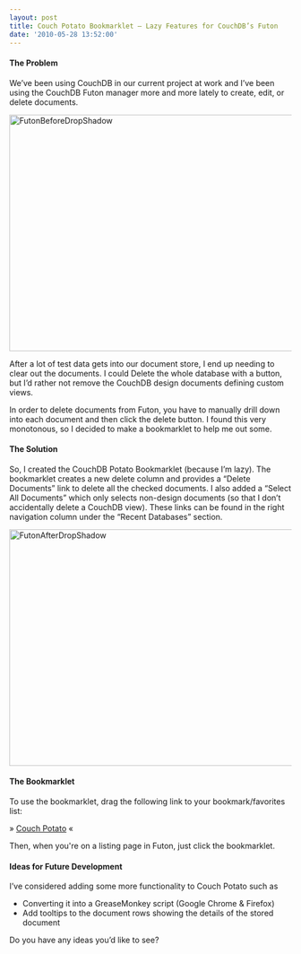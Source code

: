 ```yaml
---
layout: post
title: Couch Potato Bookmarklet – Lazy Features for CouchDB’s Futon
date: '2010-05-28 13:52:00'
---
```


<h4>The Problem</h4>  <p>We’ve been using CouchDB in our current project at work and I’ve been using the CouchDB Futon manager more and more lately to create, edit, or delete documents.</p>  <p><a href="http://elijahmanor.com/webdevdotnet/image.axd?picture=FutonBeforeDropShadow.jpg"><img title="FutonBeforeDropShadow" border="0" alt="FutonBeforeDropShadow" src="http://elijahmanor.com/webdevdotnet/image.axd?picture=FutonBeforeDropShadow_thumb.jpg" width="628" height="422"></a> </p>  <p>After a lot of test data gets into our document store, I end up needing to clear out the documents. I could Delete the whole database with a button, but I’d rather not remove the CouchDB design documents defining custom views. </p>  <p>In order to delete documents from Futon, you have to manually drill down into each document and then click the delete button. I found this very monotonous, so I decided to make a bookmarklet to help me out some.</p>  <h4>The Solution</h4>  <p>So, I created the CouchDB Potato Bookmarklet (because I’m lazy). The bookmarklet creates a new delete column and provides a “Delete Documents” link to delete all the checked documents. I also added a “Select All Documents” which only selects non-design documents (so that I don’t accidentally delete a CouchDB view). These links can be found in the right navigation column under the “Recent Databases” section.</p>  <p><a href="http://elijahmanor.com/webdevdotnet/image.axd?picture=FutonAfterDropShadow.jpg"><img title="FutonAfterDropShadow" border="0" alt="FutonAfterDropShadow" src="http://elijahmanor.com/webdevdotnet/image.axd?picture=FutonAfterDropShadow_thumb.jpg" width="628" height="422"></a> </p>  <h4>The Bookmarklet</h4>  <p>To use the bookmarklet, drag the following link to your bookmark/favorites list:</p>  <p>» <a href="javascript:(function(e,a,g,h,f,c,b,d)%7Bif(!(f=e.jQuery)%7C%7Cg%3Ef.fn.jquery%7C%7Ch(f))%7Bc=a.createElement('script');c.type='text/javascript';c.src='http://ajax.googleapis.com/ajax/libs/jquery/'+g+'/jquery.min.js';c.onload=c.onreadystatechange=function()%7Bif(!b&&(!(d=this.readyState)%7C%7Cd=='loaded'%7C%7Cd=='complete'))%7Bh((f=e.jQuery).noConflict(1),b=1);f(c).remove()%7D%7D;a.documentElement.childNodes%5B0%5D.appendChild(c)%7D%7D)(window,document,'1.3.2',function(%24,L)%7B%24('#nav').append(%22%3Cli%3E%3Cspan%3EActions%3C/span%3E%3Cul%3E%3Cli%3E%3Ca%20id='selectAllDocuments'%3ESelect%20All%20Documents%3C/a%3E%3C/li%3E%3Cli%3E%3Ca%20id='deleteDocuments'%3EDelete%20Documents%3C/a%3E%3C/li%3E%3C/ul%3E%3C/li%3E%22);%24('%23selectAllDocuments').click(function()%7Bvar%20a=%24('%23documents%20tbody%20tr%20.deleteRow:not(:checked)');%24.each(a,function(b,c)%7Bvar%20d=%24(this).parents('tr');var%20e=d.find('td.key%20strong').text().replace(/%22/g,'');if(e.indexOf('_design/')===-1)%7B%24(c).attr('checked',true)%7D%7D)%7D);%24('%23deleteDocuments').click(function()%7Bvar%20a=%24('%23documents%20tbody%20tr%20.deleteRow:checked');var%20b=confirm('Are%20you%20sure%20you%20want%20to%20delete%20'+a.length+'%20documents?');if(b)%7B%24.each(a,function(d,e)%7Bvar%20f=%24(this).parents('tr');var%20g=f.find('td.key%20strong').text().replace(/%22/g,'');var%20c=f.find('td.value%20.string').text().replace(/%22/g,'');deleteDocument(g,c,f)%7D)%7D%7D);%24('%23documents%20thead%20tr').append('%3Cth%3E%3Cspan%3EDelete%3C/span%3E%3C/th%3E');%24('%23documents%20tbody%20tr').append(%22%3Ctd%3E%3Cinput%20class='deleteRow'%20type='checkbox'%20/%3E%3C/td%3E%22);%24('%23documents%20tbody%20tr:last%20td:last').remove();function%20deleteDocument(d,a,c)%7Bvar%20b=new%20%24.futon.CouchDocumentPage();b.db.removeDoc(%7B_id:d,_rev:a%7D,%7Bsuccess:function(e)%7Bc.find('td').css('background-color','%23F4A8A4')%7D%7D)%7D;%7D);">Couch Potato</a> «</p>  <p>Then, when you're on a listing page in Futon, just click the bookmarklet.</p>  <h4>Ideas for Future Development</h4>  <p>I’ve considered adding some more functionality to Couch Potato such as</p>  <ul><li>Converting it into a GreaseMonkey script (Google Chrome & Firefox) </li>    <li>Add tooltips to the document rows showing the details of the stored document </li> </ul><p>Do you have any ideas you’d like to see?</p>